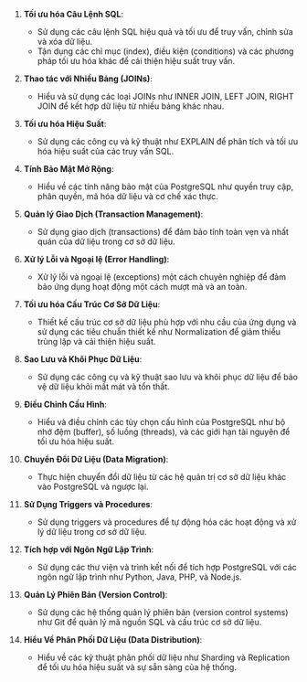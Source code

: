 1. **Tối ưu hóa Câu Lệnh SQL**:

   - Sử dụng các câu lệnh SQL hiệu quả và tối ưu để truy vấn, chỉnh sửa và xóa dữ liệu.
   - Tận dụng các chỉ mục (index), điều kiện (conditions) và các phương pháp tối ưu hóa khác để cải thiện hiệu suất truy vấn.

2. **Thao tác với Nhiều Bảng (JOINs)**:

   - Hiểu và sử dụng các loại JOINs như INNER JOIN, LEFT JOIN, RIGHT JOIN để kết hợp dữ liệu từ nhiều bảng khác nhau.

3. **Tối ưu hóa Hiệu Suất**:

   - Sử dụng các công cụ và kỹ thuật như EXPLAIN để phân tích và tối ưu hóa hiệu suất của các truy vấn SQL.

4. **Tính Bảo Mật Mở Rộng**:

   - Hiểu về các tính năng bảo mật của PostgreSQL như quyền truy cập, phân quyền, mã hóa dữ liệu và cơ chế xác thực.

5. **Quản lý Giao Dịch (Transaction Management)**:

   - Sử dụng giao dịch (transactions) để đảm bảo tính toàn vẹn và nhất quán của dữ liệu trong cơ sở dữ liệu.

6. **Xử lý Lỗi và Ngoại lệ (Error Handling)**:

   - Xử lý lỗi và ngoại lệ (exceptions) một cách chuyên nghiệp để đảm bảo ứng dụng hoạt động một cách mượt mà và an toàn.

7. **Tối ưu hóa Cấu Trúc Cơ Sở Dữ Liệu**:

   - Thiết kế cấu trúc cơ sở dữ liệu phù hợp với nhu cầu của ứng dụng và sử dụng các tiêu chuẩn thiết kế như Normalization để giảm thiểu trùng lặp và cải thiện hiệu suất.

8. **Sao Lưu và Khôi Phục Dữ Liệu**:

   - Sử dụng các công cụ và kỹ thuật sao lưu và khôi phục dữ liệu để bảo vệ dữ liệu khỏi mất mát và tổn thất.

9. **Điều Chỉnh Cấu Hình**:

   - Hiểu và điều chỉnh các tùy chọn cấu hình của PostgreSQL như bộ nhớ đệm (buffer), số luồng (threads), và các giới hạn tài nguyên để tối ưu hóa hiệu suất.

10. **Chuyển Đổi Dữ Liệu (Data Migration)**:

    - Thực hiện chuyển đổi dữ liệu từ các hệ quản trị cơ sở dữ liệu khác vào PostgreSQL và ngược lại.

11. **Sử Dụng Triggers và Procedures**:

    - Sử dụng triggers và procedures để tự động hóa các hoạt động và xử lý dữ liệu trong cơ sở dữ liệu.

12. **Tích hợp với Ngôn Ngữ Lập Trình**:

    - Sử dụng các thư viện và trình kết nối để tích hợp PostgreSQL với các ngôn ngữ lập trình như Python, Java, PHP, và Node.js.

13. **Quản Lý Phiên Bản (Version Control)**:

    - Sử dụng các hệ thống quản lý phiên bản (version control systems) như Git để quản lý mã nguồn SQL và cấu trúc cơ sở dữ liệu.

14. **Hiểu Về Phân Phối Dữ Liệu (Data Distribution)**:
    - Hiểu về các kỹ thuật phân phối dữ liệu như Sharding và Replication để tối ưu hóa hiệu suất và sự sẵn sàng của hệ thống.
